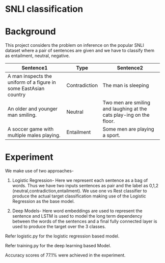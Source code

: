 # SNLI classification
# Background

This project considers the problem on inference on the popular SNLI dataset where a pair of sentences are given and we have to classify them as entailment, neutral, negative.


Sentence1 | Type | Sentence2 | 
--- | --- | --- 
A man inspects the uniform of a figure in some EastAsian country| Contradiction | The man is sleeping |
An older and younger man smiling.| Neutral | Two men are smiling and laughing at the cats play-ing on the floor.|
A soccer game with multiple males playing. | Entailment  | Some men are playing a sport. |

# Experiment

We make use of two approaches-

1) Logistic Regression- Here we represent each sentence as a bag of words. Thus we have two inputs sentences as pair and the label as 0,1,2 (neutral,contradiction,entailment). We use one vs Rest classifier to produce the actual target classification making use of the Logistic Regression as the base model.

2) Deep Models- Here word embeddings are used to represent the sentence and LSTM is used to model the long term dependency between the words of the sentences and a final fully connected layer is used to produce the target over the 3 classes.


Refer logistic.py for the logistic regression based model.

Refer training.py for the deep learning based Model.

Accuracy scores of 77.1% were achieved in the experiment.
